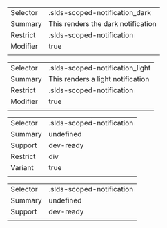 
|  |  |
|-------|-------|
| Selector | .slds-scoped-notification_dark |
| Summary | This renders the dark notification |
| Restrict | .slds-scoped-notification |
| Modifier | true |
|  |  |


|  |  |
|-------|-------|
| Selector | .slds-scoped-notification_light |
| Summary | This renders a light notification |
| Restrict | .slds-scoped-notification |
| Modifier | true |
|  |  |


|  |  |
|-------|-------|
| Selector | .slds-scoped-notification |
| Summary | undefined |
| Support | dev-ready |
| Restrict | div |
| Variant | true |
|  |  |


|  |  |
|-------|-------|
| Selector | .slds-scoped-notification |
| Summary | undefined |
| Support | dev-ready |
|  |  |


